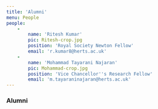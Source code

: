 ```yaml
---
title: 'Alumni'
menu: People
people:
    -
        name: 'Ritesh Kumar'
        pic: Ritesh-crop.jpg
        position: 'Royal Society Newton Fellow'
        email: 'r.kumar8@herts.ac.uk'
    -
        name: 'Mohammad Tayarani Najaran'
        pic: Mohammad-crop.jpg
        position: 'Vice Chancellor''s Research Fellow'
        email: 'm.tayaraninajaran@herts.ac.uk'
---
```


### Alumni

